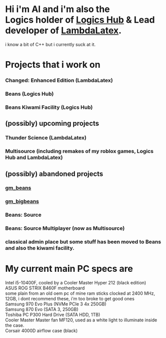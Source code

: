 # Hi i'm Al and i'm also the <br> Logics holder of [Logics Hub](https://github.com/HubsLogic) & Lead developer of [LambdaLatex](https://github.com/LambdaLatex).
i know a bit of C++ but i currently suck at it.

# Projects that i work on
### Changed: Enhanced Edition (LambdaLatex)
### Beans (Logics Hub)
### Beans Kiwami Facility (Logics Hub)
## (possibly) upcoming projects
### Thunder Science (LambdaLatex)
### Multisource (including remakes of my roblox games, Logics Hub and LambdaLatex)

## (possibly) abandoned projects
### [gm_beans](https://steamcommunity.com/sharedfiles/filedetails/?id=2045610499)
### [gm_bigbeans](https://steamcommunity.com/sharedfiles/filedetails/?id=2051821121)
### Beans: Source
### Beans: Source Multiplayer (now as Multisource)
### classical admin place but some stuff has been moved to Beans and also the kiwami facility.

# My current main PC specs are

Intel i5-10400F, cooled by a Cooler Master Hyper 212 (black edition)
<br>
ASUS ROG STRIX B460F motherboard
<br>
some plain from an old oem pc of mine ram sticks clocked at 2400 MHz, 12GB, i dont recommend these, i'm too broke to get good ones
<br>
Samsung 970 Evo Plus (NVMe PCIe 3 4x 250GB)
<br>
Samsung 870 Evo (SATA 3, 250GB)
<br>
Toshiba PC P300 Hard Drive (SATA HDD, 1TB)
<br>
Cooler Master Master fan MF120, used as a white light to illuminate inside the case.
<br>
Corsair 4000D airflow case (black)
